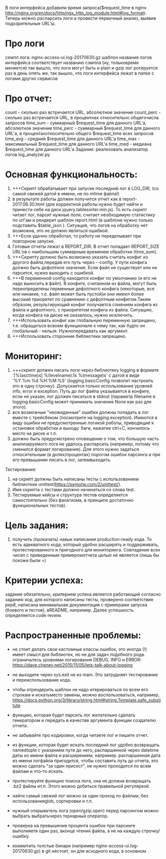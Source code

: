В логи интерфейса добавили время запроса($request_time в nginx
http://nginx.org/en/docs/http/ngx_http_log_module.html#log_format). 
Теперь можно распарсить логи и провести первичный анализ, выявив подозрительные URL'ы.
# Про логи
семпл лога:
nginx-access-ui.log-20170630.gz
шаблон названия логов интерфейса соответствует названию сэмпла (ну, тольковремя меняется)
так вышло, что логи могут быть и plain и gzip
лог ротируется раз в день
опять же, так вышло, что логи интерфейса лежат в папке с логами других сервисов

# Про отчет:
count - сколько раз встречается URL, абсолютное значение
count_perc - сколько раз встречается URL, в процентнах относительно общегочисла запросов
time_sum - суммарный $request_time для данного URL'а, абсолютное значение
time_perc - суммарный $request_time для данного URL'а, в процентахотносительно общего $request_time всех запросов
time_avg - средний $request_time для данного URL'а
time_max - максимальный $request_time для данного URL'а
time_med - медиана $request_time для данного URL'а
Задание: реализовать анализатор логов
log_analyzer.py

# Основная функциональность:
1. +++Скрипт обрабатывает при запуске последний  лог в LOG_DIR,
(со самой свежей датой в имени, не по mtime файла!)
2. в результате работы должен получится отчет как в report-2017.06.30.html
(для корректной работы нужно будет найти и принести себе на диск jquery.tablesorter.min.js). 
То есть скрипт читает лог, парсит нужные поля, считает необходимую статистику по url'ам и рендерит шаблон
report.html (в шаблоне нужно только подставить $table_json ). Ситуация, что логов на обработку нет возможна, 
это не должно являться ошибкой.
2. +++Если удачно обработал, то работу не переделывает при повторном запуске. 
3. Готовые отчеты лежат в REPORT_DIR. 
В отчет попадает REPORT_SIZE URL'ов с наибольшим суммарным временем обработки (time_sum).
3. +++Скрипту должно быть возможно указать считать конфиг из другого файла,передав его путь через
--config. У пути конфига должно быть дефолтное значение. 
Если файл не существует или не парсится, нужно выходить с ошибкой.
4. +++В переменной config находится конфиг по умолчанию (и его не надо выносить в файл). 
В конфиге, считанном из файла, могут быть переопределены перменные дефолтного конфига 
(некоторые, все или никакие, т.е. файл может быть пустой)и они имеют более высокий приоритет
по сравнению с дефолтным конфигом.Таким образом, результирующий конфиг получается слиянием 
конфига из файла и дефолтного, с приоритетом конфига из файла. 
Ситуацию, когда конфига на диске не оказалось, нужно исключить.
5. +++Использовать конфиг как глобальную переменную запрещено, т.е. обращаться всвоем функционале к
нему так, как будто он глобальный - нельзя. Нужнопередавать как аргумент.
6. +++Использовать сторонние библиотеки запрещено.

# Мониторинг:
1. +++скрипт должен писать логи через библиотеку logging в формате
'[%(asctime)s] %(levelname).1s %(message)s' c датой в виде '%Y.%m.%d %H:%M:%S'
(logging.basicConfig позволит настроить это в одну строчку).
Допускается только использование уровней info, error и exception. 
Путь до лог файла указывается в конфиге, если не указан, лог должен писаться в stdout 
(параметр filename в logging.basicConfig может принимать значение None как раз для этого).
2. все возможные "неожиданные" ошибки должны попадать в лог вместе с трейсбеком 
(посмотрите на logging.exception). Имеются в виду ошибки не предусмотренные логикой работы, 
приводящие к остановке обработки и выходу: баги, нажатие ctrl+C, кончилось место на диске и т.п.
3. должно быть предусмотрено оповещение о том, что большую часть анализируемого лога не 
удалось распарсить (например, потому что сменился формат логирования). 
Для этого нужно задаться относительным (в долях/процентах) порогом ошибок 
парсинга и при его превышании писать в лог, затемвыходить.

Тестирование:
1. на скрипт должны быть написаны тесты с использованием библиотеки
unittest(https://pymotw.com/2/unittest/). 
2. Имя скрипта с тестами должно начинаться со слова test. 
3. Тестируемые кейсы и структура тестов определяется самостоятельно 
(без фанатизма, в принципе достаточно функциональных тестов).

# Цель задания:
1. получить (прокачать) навык написания production-ready кода. 
То есть адекватного кода, который удобно расширять и поддерживать, 
протестированного и пригодного для мониторинга. 
Совпадение всех чисел с приведенным примеромотчета целью не является (лишь бы похожи были =)

# Критерии успеха:
задание обязательно, критерием успеха является работающий согласно заданию код, для которого написаны тесты, 
проверено соответствие pep8, написана минимальная документация с примерами запуска 
(боевого и тестов), вREADME, например. 
Далее успешность определяется code review.

# Распространенные проблемы:
- не стоит делать свои кастомные классы ошибок, это иногда (!) имеет смысл для библиотек, но не для задач подобного рода.
ограничьтесь уровнями логирования DEBUG, INFO и ERROR:
https://dave.cheney.net/2015/11/05/lets-talk-about-logging

- не выходите через sys.exit не из main. 
Это затрудняет тестирование и переиспользование кода.

- чтобы отрендерить шаблон не надо итерироваться по всем его строкам и искатьместо замены, можно воспользоваться, 
например, https://docs.python.org/3/library/string.html#string.Template.safe_substitute

- функцию, которая будет парсить лог желательно сделать генератором и передать
в качестве аргумента функции создателю отчета.

- не забывайте про кодировки, когда читаете лог и пишите отчет.

- из функции, которая будет искать последний лог удобно возвращать namedtuple с указанием пути до него,
распаршенной через datetime даты из имени файла и расширением, например.
распаршенная дата из имени логфайла пригодится, чтобы составить путь до отчета,
это можно сделать "за один присест", не нужно проходится по всем файлам и что-то искать.

- протестируйте функцию поиска лога, она не должна возвращать .bz2 файлы ит.п. 
Этого можно добиться правильной регуляркой.

- найти самый свежий лог можно за один проход по файлам, без использованияglob, сортировки и т.п.

- нужный открыватель лога (open/gzip.open) перед парсингом можно выбрать
выбратьчерез тернарный оператор.

- проверка на превышение процента ошибок при парсинге выполняетя один раз, вконце чтения файла, 
а не на каждую строчку/ошибку.

- коммитить толстые бинари (например nginx-access-ui.log-20170630.gz) 
в git нестоит, он для исходного кода, в основном